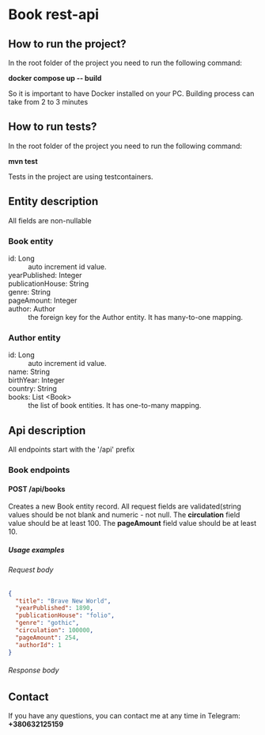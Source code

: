 <h1>Book rest-api</h1>

<h2>How to run the project?</h2>
<p>In the root folder of the project you need to run the following command:</p>
<p><b>docker compose up -- build</b></p>

<p>So it is important to have Docker installed on your PC. Building process can take from 2 to 3 minutes</p>

<h2>How to run tests?</h2>

<p>In the root folder of the project you need to run the following command:</p>
<p><b>mvn test</b></p>

<p>Tests in the project are using testcontainers.</p>

<h2>Entity description</h2>
<p>All fields are non-nullable</p>

<h3>Book entity</h3>
<dl>
<dt>id: Long</dt>
<dd>auto increment id value.</dd>
<dt>yearPublished: Integer</dt>
<dt>publicationHouse: String</dt>
<dt>genre: String</dt>
<dt>pageAmount: Integer</dt>
<dt>author: Author</dt>
<dd>the foreign key for the Author entity. It has many-to-one mapping.</dd>
</dl>

<h3>Author entity</h3>
<dl>
<dt>id: Long</dt>
<dd>auto increment id value.</dd>
<dt>name: String</dt>
<dt>birthYear: Integer</dt>
<dt>country: String</dt>
<dt>books: List &lt;Book&gt; </dt>
<dd>the list of book entities. It has one-to-many mapping.</dd>
</dl>

<h2>Api description</h2>
<p>All endpoints start with the '/api' prefix</p>

<h3>Book endpoints</h3>

<h4><b>POST</b> /api/books</h4>
<p>Creates a new Book entity record. All request fields 
are validated(string values should be not blank and numeric - not null.
The <b>circulation</b> field value should be at least 100.
The <b>pageAmount</b> field value should be at least 10.
</p>
<h5>Usage examples</h5>

<h6>Request body</h6>

```json
{
  "title": "Brave New World",
  "yearPublished": 1890,
  "publicationHouse": "folio",
  "genre": "gothic",
  "circulation": 100000,
  "pageAmount": 254,
  "authorId": 1
}
```

<h6>Response body</h6>

<h2>Contact</h2>
<p> If you have any questions, you can contact me at any time in Telegram: <b>+380632125159</b></p>